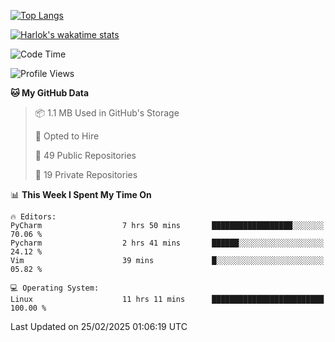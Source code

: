[![Top Langs](https://github-readme-stats.vercel.app/api/top-langs/?username=remisiki&theme=dracula&layout=compact&hide=Jupyter%20Notebook,CSS,HTML&langs_count=10&exclude_repo=GMM-Demux-GUI)](https://github.com/anuraghazra/github-readme-stats)

[![Harlok's wakatime stats](https://github-readme-stats.vercel.app/api/wakatime?username=@remisiki&theme=dracula&layout=compact&langs_count=10&hide=other,html,css,text,json,markdown,jupyter)](https://github.com/anuraghazra/github-readme-stats)

<!--START_SECTION:waka-->
![Code Time](http://img.shields.io/badge/Code%20Time-906%20hrs%2044%20mins-blue)

![Profile Views](http://img.shields.io/badge/Profile%20Views-2-blue)

**🐱 My GitHub Data** 

> 📦 1.1 MB Used in GitHub's Storage 
 > 
> 💼 Opted to Hire
 > 
> 📜 49 Public Repositories 
 > 
> 🔑 19 Private Repositories 
 > 
📊 **This Week I Spent My Time On** 

```text
🔥 Editors: 
PyCharm                  7 hrs 50 mins       ██████████████████░░░░░░░   70.06 % 
Pycharm                  2 hrs 41 mins       ██████░░░░░░░░░░░░░░░░░░░   24.12 % 
Vim                      39 mins             █░░░░░░░░░░░░░░░░░░░░░░░░   05.82 % 

💻 Operating System: 
Linux                    11 hrs 11 mins      █████████████████████████   100.00 % 
```


 Last Updated on 25/02/2025 01:06:19 UTC
<!--END_SECTION:waka-->
